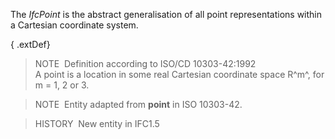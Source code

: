 The _IfcPoint_ is the abstract generalisation of all point representations within a Cartesian coordinate system.

{ .extDef}
> NOTE&nbsp; Definition according to ISO/CD 10303-42:1992  
> A point is a location in some real Cartesian coordinate space R^m^, for m = 1, 2 or 3.

> NOTE&nbsp; Entity adapted from **point** in ISO 10303-42.

> HISTORY&nbsp; New entity in IFC1.5